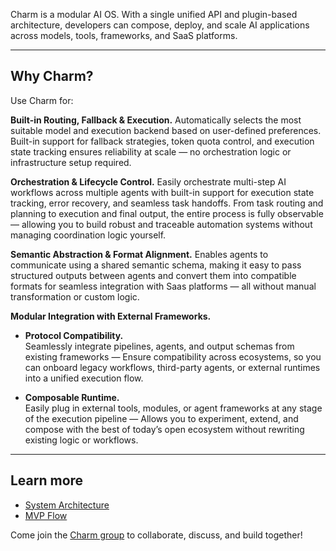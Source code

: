 Charm is a modular AI OS. With a single unified API and plugin-based architecture, developers can compose, deploy, and scale AI applications across models, tools, frameworks, and SaaS platforms.

---

## Why Charm?

Use Charm for:

**Built-in Routing, Fallback & Execution.**
Automatically selects the most suitable model and execution backend based on user-defined preferences. Built-in support for fallback strategies, token quota control, and execution state tracking ensures reliability at scale — no orchestration logic or infrastructure setup required.

**Orchestration & Lifecycle Control.**
Easily orchestrate multi-step AI workflows across multiple agents with built-in support for execution state tracking, error recovery, and seamless task handoffs. From task routing and planning to execution and final output, the entire process is fully observable — allowing you to build robust and traceable automation systems without managing coordination logic yourself.

**Semantic Abstraction & Format Alignment.**
Enables agents to communicate using a shared semantic schema, making it easy to pass structured outputs between agents and convert them into compatible formats for seamless integration with Saas platforms — all without manual transformation or custom logic.

**Modular Integration with External Frameworks.**

- **Protocol Compatibility.**  
  Seamlessly integrate pipelines, agents, and output schemas from existing frameworks — Ensure compatibility across ecosystems, so you can onboard legacy workflows, third-party agents, or external runtimes into a unified execution flow.

- **Composable Runtime.**  
  Easily plug in external tools, modules, or agent frameworks at any stage of the execution pipeline — Allows you to experiment, extend, and compose with the best of today’s open ecosystem without rewriting existing logic or workflows.

---

## Learn more
- [System Architecture](https://www.notion.so/CharmOS-framework-design-20009131ecb5806d890df4725558113f?pvs=4)
- [MVP Flow](https://www.notion.so/Demo-Workflow-Coverage-MVP-20009131ecb580ee8450f59fe05628ad?pvs=4)
  
Come join the [Charm group](https://join.slack.com/t/charm-3776/shared_invite/zt-364cpprya-Ej~biqmPOCa7iK9n2kdeZA) to collaborate, discuss, and build together!
